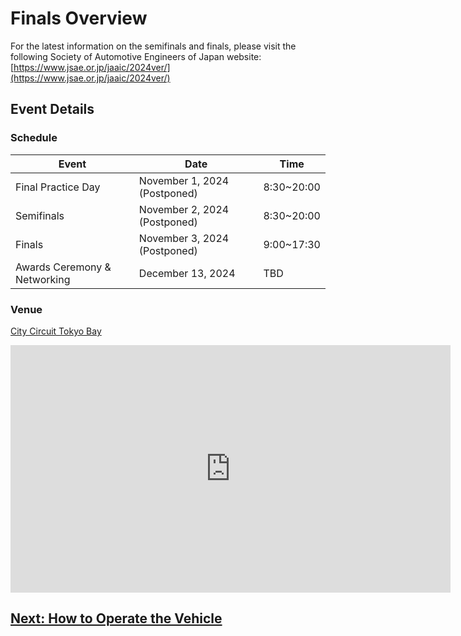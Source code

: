 # Finals Overview

For the latest information on the semifinals and finals, please visit the following Society of Automotive Engineers of Japan website:
[https://www.jsae.or.jp/jaaic/2024ver/](https://www.jsae.or.jp/jaaic/2024ver/)

## Event Details

### Schedule

| Event                          | Date                          | Time |
| ------------------------------ | ----------------------------- | ---- |
| Final Practice Day             | November 1, 2024 (Postponed)  | 8:30~20:00 |
| Semifinals                     | November 2, 2024 (Postponed)  | 8:30~20:00 |
| Finals                         | November 3, 2024 (Postponed)  | 9:00~17:30 |
| Awards Ceremony & Networking   | December 13, 2024             | TBD |

### Venue

[City Circuit Tokyo Bay](https://city-circuit.com/)
<iframe width="704" height="396" src="https://www.youtube.com/embed/GsuCUoNrMDM?si=zoh1mL_U0yRnB2fj" title="YouTube video player" frameborder="0" allow="accelerometer; autoplay; clipboard-write; encrypted-media; gyroscope; picture-in-picture; web-share" referrerpolicy="strict-origin-when-cross-origin" allowfullscreen></iframe>

## [Next: How to Operate the Vehicle](./operation.en.md)
